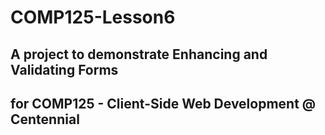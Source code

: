 # COMP125-Lesson6

## A project to demonstrate Enhancing and Validating Forms
## for COMP125 - Client-Side Web Development  @ Centennial
